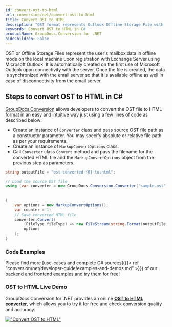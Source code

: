 ```yaml
---
id: convert-ost-to-html
url: conversion/net/convert-ost-to-html
title: Convert OST to HTML
description: "OST format represents Outlook Offline Storage File with .ost extension. Learn how to convert OST to HTML file programmatically in C# language using GroupDocs.Conversion for .NET library."
keywords: Convert OST to HTML in C#
productName: GroupDocs.Conversion for .NET
hideChildren: False
---
```


OST or Offline Storage Files represent the user's mailbox data in offline mode on the local machine upon registration with Exchange Server using Microsoft Outlook. It is automatically created on the first use of Microsoft Outlook upon connectivity with the server. Once the file is created, the data is synchronized with the email server so that it is available offline as well in case of disconnectivity from the email server.

## Steps to convert OST to HTML in C#

[GroupDocs.Conversion](https://products.groupdocs.com/conversion/net) allows developers to convert the OST file to HTML format in an easy and intuitive way just using a few lines of code as described below:

* Create an instance of `Converter` class and pass source OST file path as a constructor parameter. You may specify absolute or relative file path as per your requirements. 
* Create an instance of `MarkupConvertOptions` class.
* Call `Converter` class `Convert` method and pass the filename for the converted HTML file and the `MarkupConvertOptions` object from the previous step as parameters.

```csharp
string outputFile = "ost-converted-{0}-to.html";

// Load the source OST file
using (var converter = new GroupDocs.Conversion.Converter("sample.ost", fileType => fileType == PersonalStorageFileType.Ost
                                                                                                    ? new PersonalStorageLoadOptions()
                                                                                                    : null))
{
    var options = new MarkupConvertOptions();
	var counter = 1;
    // Save converted HTML file
    converter.Convert(
		(FileType fileType) => new FileStream(string.Format(outputFile, counter++), FileMode.Create),
        options
    );            
}
```

### Code Examples

Please find more [use-cases and complete C# sources]({{< ref "conversion/net/developer-guide/examples-and-demos.md" >}}) of our backend and frontend examples and try them for free!

### OST to HTML Live Demo

GroupDocs.Conversion for .NET provides an online [**OST to HTML converter**](https://products.groupdocs.app/conversion/ost-to-html), which allows you to try it for free and check conversion quality and accuracy.

[!["Convert OST to HTML"](conversion/net/images/convert-to-html/convert-ost-to-html.png)](https://products.groupdocs.app/conversion/ost-to-html)